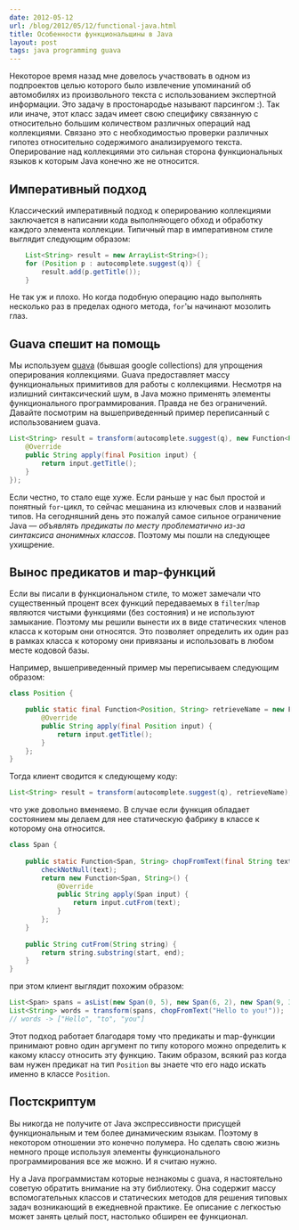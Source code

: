 ```yaml
---
date: 2012-05-12
url: /blog/2012/05/12/functional-java.html
title: Особенности функциональщины в Java
layout: post
tags: java programming guava
---
```

Некоторое время назад мне довелось участвовать в одном из подпроектов целью которого было извлечение упоминаний об автомобилях из произвольного текста с использованием экспертной информации. Это задачу в простонародье называют парсингом :). Так или иначе, этот класс задач имеет свою специфику связанную с относительно большим количеством различных операций над коллекциями. Связано это с необходимостью проверки различных гипотез относительно содержимого анализируемого текста. Оперирование над коллекциями это сильная сторона функциональных языков к которым Java конечно же не относится.

## Императивный подход

Классический императивный подход к оперированию коллекциями заключается в написании кода выполняющего обход и обработку каждого элемента коллекции. Типичный map в императивном стиле выглядит следующим образом:

```java
	List<String> result = new ArrayList<String>();
	for (Position p : autocomplete.suggest(q)) {
		result.add(p.getTitle());
	}
```

Не так уж и плохо. Но когда подобную операцию надо выполнять несколько раз в пределах одного метода, `for`'ы начинают мозолить глаз.

## Guava спешит на помощь

Мы используем [guava][ref-guava] (бывшая google collections) для упрощения оперирования коллекциями. Guava предоставляет массу функциональных примитивов для работы с коллекциями. Несмотря на излишний синтаксический шум, в Java можно применять элементы функционального программирования. Правда не без ограничений. Давайте посмотрим на вышеприведенный пример переписанный с использованием guava.

```java
List<String> result = transform(autocomplete.suggest(q), new Function<Position, String>() {
 	@Override
 	public String apply(final Position input) {
		return input.getTitle();
 	}
});
```

Если честно, то стало еще хуже. Если раньше у нас был простой и понятный `for`-цикл, то сейчас мешанина из ключевых слов и названий типов. На сегодняшний день это пожалуй самое сильное ограничение Java — _объявлять предикаты по месту проблематично из-за синтаксиса анонимных классов_. Поэтому мы пошли на следующее ухищрение.

## Вынос предикатов и map-функций

Если вы писали в функциональном стиле, то может замечали что существенный процент всех функций передаваемых в `filter`/`map` являются чистыми функциями (без состояния) и не используют замыкание. Поэтому мы решили вынести их в виде статических членов класса к которым они относятся. Это позволяет определить их один раз в рамках класса к которому они привязаны и использовать в любом месте кодовой базы.

Например, вышеприведенный пример мы переписываем следующим образом:

```java
class Position {

	public static final Function<Position, String> retrieveName = new Function<Position, String>() {
		@Override
		public String apply(final Position input) {
			return input.getTitle();
		}
	};
}
```

Тогда клиент сводится к следующему коду:

```java
List<String> result = transform(autocomplete.suggest(q), retrieveName);
```

что уже довольно вменяемо. В случае если функция обладает состоянием мы делаем для нее статическую фабрику в классе к которому она относится.

```java
class Span {
	
	public static Function<Span, String> chopFromText(final String text) {
		checkNotNull(text);
		return new Function<Span, String>() {
			@Override
			public String apply(Span input) {
				return input.cutFrom(text);
			}
		};
	}
	
	public String cutFrom(String string) {
		return string.substring(start, end);
	}
}
```

при этом клиент выглядит похожим образом:

```java
List<Span> spans = asList(new Span(0, 5), new Span(6, 2), new Span(9, 3));
List<String> words = transform(spans, chopFromText("Hello to you!"));
// words -> ["Hello", "to", "you"]
```

Этот подход работает благодаря тому что предикаты и map-функции принимают ровно один аргумент по типу которого можно определить к какому классу относить эту функцию. Таким образом, всякий раз когда вам нужен предикат на тип `Position` вы знаете что его надо искать именно в классе `Position`.

## Постскриптум

Вы никогда не получите от Java экспрессивности присущей функциональным и тем более динамическим языкам. Поэтому в некотором отношении это конечно полумера. Но сделать свою жизнь немного проще используя элементы функционального программирования все же можно. И я считаю нужно.

Ну а Java программистам которые незнакомы с guava, я настоятельно советую обратить внимание на эту библиотеку. Она содержит массу вспомогательных классов и статических методов для решения типовых задач возникающий в ежедневной практике. Ее описание с легкостью может занять целый пост, настолько обширен ее функционал.

[ref-guava]: http://code.google.com/p/guava-libraries/
